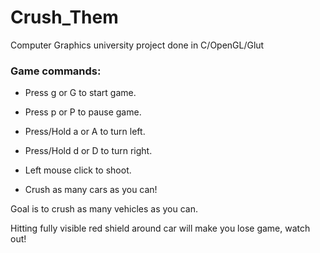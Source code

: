 # Crush_Them
Computer Graphics university project done in C/OpenGL/Glut

### Game commands:
- Press g or G to start game.  

- Press p or P to pause game.  

- Press/Hold a or A to turn left.  

- Press/Hold d or D to turn right.  

- Left mouse click to shoot.

- Crush as many cars as you can!


Goal is to crush as many vehicles as you can.  

Hitting fully visible red shield around car will make you lose game, watch out!